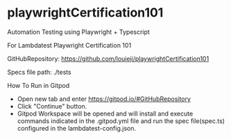 # playwrightCertification101
Automation Testing using Playwright + Typescript

For Lambdatest Playwright Certification 101

GitHubRepository: https://github.com/louieji/playwrightCertification101

Specs file path: ./tests

How To Run in Gitpod

- Open new tab and enter https://gitpod.io/#GitHubRepository
- Click "Continue" button.
- Gitpod Workspace will be opened and will install and execute commands indicated in the .gitpod.yml file and run the spec file(spec.ts) configured in the lambdatest-config.json.
